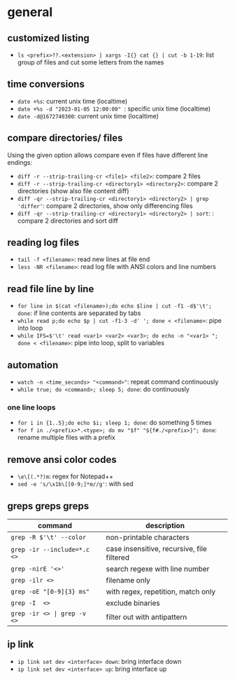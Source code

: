 # general


## customized listing
- `ls <prefix>??.<extension> | xargs -I{} cat {} | cut -b 1-19`: list group of files and cut some letters from the names

## time conversions
- `date +%s`: current unix time (localtime)
- `date +%s -d "2023-01-05 12:00:00" `: specific unix time (localtime)
- `date -d@1672740300`: current unix time (localtime)

## compare directories/ files
Using the given option allows compare even if files have different line endings:
- `diff -r --strip-trailing-cr <file1> <file2>`: compare 2 files
- `diff -r --strip-trailing-cr <directory1> <directory2>`: compare 2 directories (show also file content diff)
- `diff -qr --strip-trailing-cr <directory1> <directory2> | grep 'differ'`: compare 2 directories, show only differencing files
- `diff -qr --strip-trailing-cr <directory1> <directory2> | sort`: : compare 2 directories and sort diff

## reading log files
- `tail -f <filename>`: read new lines at file end
- `less -NR <filename>`: read log file with ANSI colors and line numbers

## read file line by line
- `for line in $(cat <filename>);do echo $line | cut -f1 -d$'\t'; done`: if line contents are separated by tabs
- `while read p;do echo $p | cut -f1-3 -d' '; done < <filename>`: pipe into loop
- `while IFS=$'\t' read <var1> <var2> <var3>; do echo -n "<var1> "; done < <filename>`: pipe into loop, split to variables

## automation
- `watch -n <time_seconds> "<command>"`: repeat command continuously
- `while true; do <command>; sleep 5; done`: do continuously

### one line loops
- `for i in {1..5};do echo $i; sleep 1; done`: do something 5 times
- `for f in ./<prefix>*.<type>; do mv "$f" "${f#./<prefix>}"; done`: rename multiple files with a prefix

## remove ansi color codes
- `\e\[(.*?)m`: regex for Notepad++
- `sed -e 's/\x1b\[[0-9;]*m//g'`: with sed

## greps greps greps
| command | description |
| - | - |
| `grep -R $'\t' --color`       | non-printable characters                   |
| `grep -ir --include=*.c  <>`  | case insensitive, recursive, file filtered |
| `grep -nirE '<>'`             | search regexe with line number             |
| `grep -ilr <>`                | filename only                              |
| `grep -oE "[0-9]{3} ms"`      | with regex, repetition, match only         |
| `grep -I  <>`                 | exclude binaries                           |
| `grep -ir <> \| grep -v  <>`  | filter out with antipattern                |


## ip link
- `ip link set dev <interface> down`: bring interface down
- `ip link set dev <interface> up`: bring interface up
